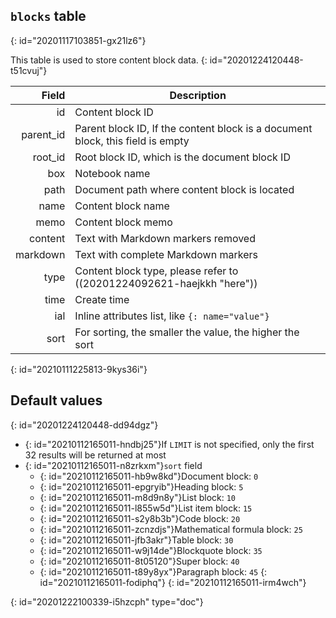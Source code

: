 ## `blocks` table
{: id="20201117103851-gx21lz6"}

This table is used to store content block data.
{: id="20201224120448-t51cvuj"}

|     Field | Description                                                                    |
| ----------: | -------------------------------------------------------------------------------- |
|        id | Content block ID                                                               |
| parent_id | Parent block ID, If the content block is a document block, this field is empty |
|   root_id | Root block ID, which is the document block ID                                  |
|       box | Notebook name                                                                  |
|      path | Document path where content block is located                                   |
|      name | Content block name                                                             |
|      memo | Content block memo                                                             |
|   content | Text with Markdown markers removed                                             |
|  markdown | Text with complete Markdown markers                                            |
|      type | Content block type, please refer to ((20201224092621-haejkkh "here"))                 |
|      time | Create time                                                                    |
|       ial | Inline attributes list, like  `{: name="value"}`                               |
|      sort | For sorting, the smaller the value, the higher the sort                        |
{: id="20210111225813-9kys36i"}

## Default values
{: id="20201224120448-dd94dgz"}

* {: id="20210112165011-hndbj25"}If `LIMIT` is not specified, only the first 32 results will be returned at most
* {: id="20210112165011-n8zrkxm"}`sort` field
  * {: id="20210112165011-hb9w8kd"}Document block: `0`
  * {: id="20210112165011-epgryib"}Heading block: `5`
  * {: id="20210112165011-m8d9n8y"}List block: `10`
  * {: id="20210112165011-l855w5d"}List item block: `15`
  * {: id="20210112165011-s2y8b3b"}Code block: `20`
  * {: id="20210112165011-zcnzdjs"}Mathematical formula block: `25`
  * {: id="20210112165011-jfb3akr"}Table block: `30`
  * {: id="20210112165011-w9j14de"}Blockquote block: `35`
  * {: id="20210112165011-8t05120"}Super block: `40`
  * {: id="20210112165011-t89y8yx"}Paragraph block: `45`
  {: id="20210112165011-fodiphq"}
{: id="20210112165011-irm4wch"}


{: id="20201222100339-i5hzcph" type="doc"}
